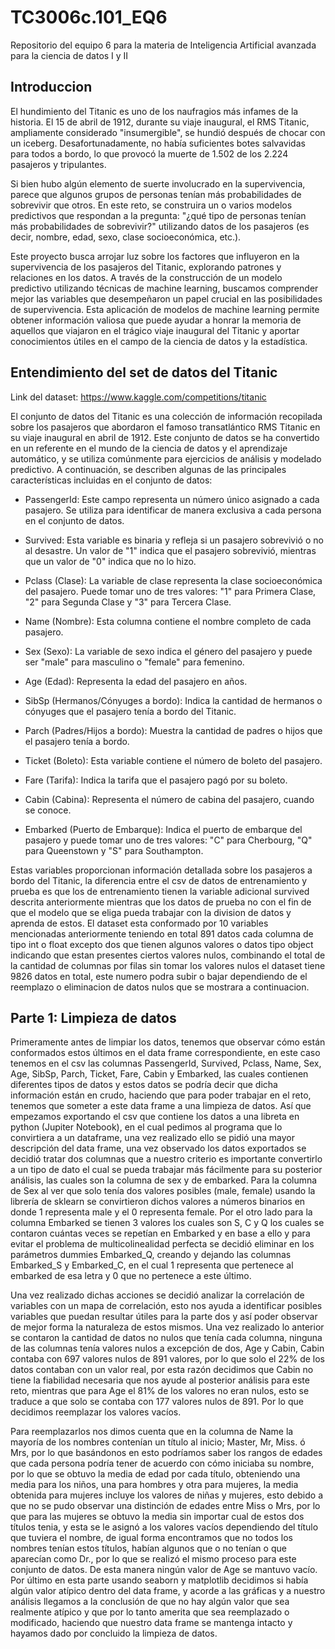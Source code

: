 # TC3006c.101_EQ6
Repositorio del equipo 6 para la materia de Inteligencia Artificial avanzada para la ciencia de datos I y II
## Introduccion
El hundimiento del Titanic es uno de los naufragios más infames de la historia. El 15 de abril de 1912, durante su viaje inaugural, el RMS Titanic, ampliamente considerado "insumergible", se hundió después de chocar con un iceberg. Desafortunadamente, no había suficientes botes salvavidas para todos a bordo, lo que provocó la muerte de 1.502 de los 2.224 pasajeros y tripulantes.

Si bien hubo algún elemento de suerte involucrado en la supervivencia, parece que algunos grupos de personas tenían más probabilidades de sobrevivir que otros. En este reto, se construira un o varios modelos predictivos que respondan a la pregunta: "¿qué tipo de personas tenían más probabilidades de sobrevivir?" utilizando datos de los pasajeros (es decir, nombre, edad, sexo, clase socioeconómica, etc.).

Este proyecto busca arrojar luz sobre los factores que influyeron en la supervivencia de los pasajeros del Titanic, explorando patrones y relaciones en los datos. A través de la construcción de un modelo predictivo utilizando técnicas de machine learning, buscamos comprender mejor las variables que desempeñaron un papel crucial en las posibilidades de supervivencia. Esta aplicación de modelos de machine learning permite obtener información valiosa que puede ayudar a honrar la memoria de aquellos que viajaron en el trágico viaje inaugural del Titanic y aportar conocimientos útiles en el campo de la ciencia de datos y la estadística.
## Entendimiento del set de datos del Titanic

Link del dataset: https://www.kaggle.com/competitions/titanic 

El conjunto de datos del Titanic es una colección de información recopilada sobre los pasajeros que abordaron el famoso transatlántico RMS Titanic en su viaje inaugural en abril de 1912. Este conjunto de datos se ha convertido en un referente en el mundo de la ciencia de datos y el aprendizaje automático, y se utiliza comúnmente para ejercicios de análisis y modelado predictivo. A continuación, se describen algunas de las principales características incluidas en el conjunto de datos:

- PassengerId: Este campo representa un número único asignado a cada pasajero. Se utiliza para identificar de manera exclusiva a cada persona en el conjunto de datos.

- Survived: Esta variable es binaria y refleja si un pasajero sobrevivió o no al desastre. Un valor de "1" indica que el pasajero sobrevivió, mientras que un valor de "0" indica que no lo hizo.

- Pclass (Clase): La variable de clase representa la clase socioeconómica del pasajero. Puede tomar uno de tres valores: "1" para Primera Clase, "2" para Segunda Clase y "3" para Tercera Clase.

- Name (Nombre): Esta columna contiene el nombre completo de cada pasajero.

- Sex (Sexo): La variable de sexo indica el género del pasajero y puede ser "male" para masculino o "female" para femenino.

- Age (Edad): Representa la edad del pasajero en años.

- SibSp (Hermanos/Cónyuges a bordo): Indica la cantidad de hermanos o cónyuges que el pasajero tenía a bordo del Titanic.

- Parch (Padres/Hijos a bordo): Muestra la cantidad de padres o hijos que el pasajero tenía a bordo.

- Ticket (Boleto): Esta variable contiene el número de boleto del pasajero.

- Fare (Tarifa): Indica la tarifa que el pasajero pagó por su boleto.

- Cabin (Cabina): Representa el número de cabina del pasajero, cuando se conoce.

- Embarked (Puerto de Embarque): Indica el puerto de embarque del pasajero y puede tomar uno de tres valores: "C" para Cherbourg, "Q" para Queenstown y "S" para Southampton.

Estas variables proporcionan información detallada sobre los pasajeros a bordo del Titanic, la diferencia entre el csv de datos de entrenamiento y prueba es que los de entrenamiento tienen la variable adicional survived descrita anteriormente mientras que los datos de prueba no con el fin de que el modelo que se eliga pueda trabajar con la division de datos y aprenda de estos. 
El dataset esta conformado por 10 variables mencionadas anteriormente teniendo en total 891 datos cada columna de tipo int o float excepto dos que tienen algunos valores o datos tipo object indicando que estan presentes ciertos valores nulos, combinando el total de la cantidad de columnas por filas sin tomar los valores nulos el dataset tiene 9826 datos en total, este numero podra subir o bajar dependiendo de el reemplazo o eliminacion de datos nulos que se mostrara a continuacion.
## Parte 1: Limpieza de datos

Primeramente antes de limpiar los datos, tenemos que observar cómo están conformados estos últimos en el data frame correspondiente, en este caso tenemos en el csv las columnas PassengerId, Survived, Pclass, Name, Sex, Age, SibSp, Parch, Ticket, Fare, Cabin y Embarked, las cuales contienen diferentes tipos de datos y estos datos se podría decir que dicha información están en crudo, haciendo que para poder trabajar en el reto, tenemos que someter a este data frame a una limpieza de datos. Así que empezamos exportando el csv que contiene los datos a una libreta en python (Jupiter Notebook), en el cual pedimos al programa que lo convirtiera a un dataframe, una vez realizado ello se pidió una mayor descripción del data frame, una vez observado los datos exportados se decidió tratar dos columnas que a nuestro criterio es importante convertirlo a un tipo de dato el cual se pueda trabajar más fácilmente para su posterior análisis, las cuales son la columna de sex y de embarked. Para la columna de Sex al ver que solo tenía dos valores posibles (male, female) usando la librería de sklearn se convirtieron dichos valores a números binarios en donde 1 representa male y el 0 representa female. Por el otro lado para la columna Embarked se tienen 3 valores los cuales son S, C y Q los cuales se contaron cuántas veces se repetían en Embarked y en base a ello y para evitar el problema de multicolinealidad perfecta se decidió eliminar en los parámetros dummies Embarked_Q, creando y dejando las columnas Embarked_S y Embarked_C, en el cual 1 representa que pertenece al embarked de esa letra y 0 que no pertenece a este último. 

Una vez realizado dichas acciones se decidió analizar la correlación de variables con un mapa de correlación, esto nos ayuda a identificar posibles variables que puedan resultar útiles para la parte dos y así poder observar de mejor forma la naturaleza de estos mismos. Una vez realizado lo anterior se contaron la cantidad de datos no nulos que tenía cada columna, ninguna de las columnas tenía valores nulos a excepción de dos, Age y Cabin, Cabin contaba con 697 valores nulos de 891 valores, por lo que solo el 22% de los datos contaban con un valor real, por esta razón decidimos que Cabin no tiene la fiabilidad necesaria que nos ayude al posterior análisis para este reto, mientras que para Age el 81% de los valores no eran nulos, esto se traduce a que solo se contaba con 177 valores nulos de 891. Por lo que decidimos reemplazar los valores vacíos.

Para reemplazarlos nos dimos cuenta que en la columna de Name la mayoría de los nombres contenían un título al inicio; Master, Mr, Miss. ó Mrs, por lo que basándonos en esto podríamos saber los rangos de edades que cada persona podría tener de acuerdo con cómo iniciaba su nombre, por lo que se obtuvo la media de edad por cada título, obteniendo una media para los niños, una para hombres y otra para mujeres, la media obtenida para mujeres incluye los valores de niñas y mujeres, esto debido a que no se pudo observar una distinción de edades entre Miss o Mrs, por lo que para las mujeres se obtuvo la media sin importar cual de estos dos títulos tenia, y esta se le asignó a los valores vacíos dependiendo del título que tuviera el nombre, de igual forma encontramos que no todos los nombres tenían estos títulos, habían algunos que o no tenían o que aparecían como Dr., por lo que se realizó el mismo proceso para este conjunto de datos. De esta manera ningún valor de Age se mantuvo vacío. Por último en esta parte usando seaborn y matplotlib decidimos si había algún valor atípico dentro del data frame, y acorde a las gráficas y a nuestro análisis llegamos a la conclusión de que no hay algún valor que sea realmente atípico y que por lo tanto amerita que sea reemplazado o modificado, haciendo que nuestro data frame se mantenga intacto y hayamos dado por concluido la limpieza de datos.
